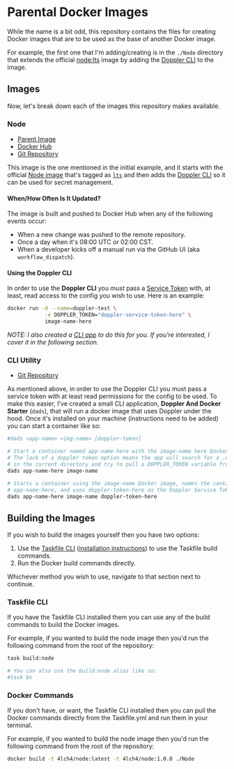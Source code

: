 # Parental Docker Images

While the name is a bit odd, this repository contains the files for creating Docker images that are to be used as the base of another Docker image.

For example, the first one that I'm adding/creating is in the `./Node` directory that extends the official [node:lts][0] image by adding the [Doppler CLI][1] to the image.

## Images

Now, let's break down each of the images this repository makes available.

### Node

- [Parent Image][0]
- [Docker Hub][4]
- [Git Repository][3]

This image is the one mentioned in the initial example, and it starts with the official [Node image][0] that's tagged as [`lts`][2] and then adds the [Doppler CLI][1] so it can be used for secret management.

#### When/How Often Is It Updated?

The image is built and pushed to Docker Hub when any of the following events occur:

- When a new change was pushed to the remote repository.
- Once a day when it's 08:00 UTC or 02:00 CST.
- When a developer kicks off a manual run via the GitHub UI (aka `workflow_dispatch`).

#### Using the Doppler CLI

In order to use the **Doppler CLI** you _must_ pass a [Service Token](https://docs.doppler.com/docs/service-tokens) with, at least, read access to the config you wish to use. Here is an example:

```bash
docker run -d --name=doppler-test \
            -e DOPPLER_TOKEN="doppler-service-token-here" \
            image-name-here
```

_NOTE: I also created a [CLI app](#cli-utility) to do this for you. If you're interested, I cover it in the following section._

### CLI Utility

- [Git Repository][5]

As mentioned above, in order to use the Doppler CLI you must pass a service token with at least read permissions for the config to be used. To make this easier, I've created a small CLI application, **Doppler And Docker Starter** (`dads`), that will run a docker image that uses Doppler under the hood. Once it's installed on your machine (instructions need to be added) you can start a container like so:

```bash
#dads <app-name> <img-name> [doppler-token]

# Start a container named app-name-here with the image-name here Docker image.
# The lack of a doppler token option means the app will search for a .env file
# in the current directory and try to pull a DOPPLER_TOKEN variable from there.
dads app-name-here image-name

# Starts a container using the image-name Docker image, names the container
# app-name-here, and uses doppler-token-here as the Doppler Service Token.
dads app-name-here image-name doppler-token-here
```

## Building the Images

If you wish to build the images yourself then you have two options:

1. Use the [Taskfile CLI][6] ([installation instructions][7]) to use the Taskfile build commands.
2. Run the Docker build commands directly.

Whichever method you wish to use, navigate to that section next to continue.

### Taskfile CLI

If you have the Taskfile CLI installed them you can use any of the build commands to build the Docker images.

For example, if you wanted to build the node image then you'd run the following command from the root of the repository:

```bash
task build:node

# You can also use the build:node alias like so:
#task bn
```

### Docker Commands

If you don't have, or want, the Taskfile CLI installed then you can pull the Docker commands directly from the Taskfile.yml and run them in your terminal.

For example, if you wanted to build the node image then you'd run the following command from the root of the repository:

```bash
docker build -t 4lch4/node:latest -t 4lch4/node:1.0.0 ./Node
```


[0]: https://hub.docker.com/_/node
[1]: https://docs.doppler.com/docs/cli
[2]: https://hub.docker.com/_/node/tags?page=1&name=lts
[3]: https://github.com/4lch4/Docker-Images/tree/main/Node
[4]: https://hub.docker.com/repository/docker/4lch4/node/general
[5]: https://git.4lch4.io/4lch4/Doppler-And-Docker-Starter
[6]: https://taskfile.dev
[7]: https://taskfile.dev/installation

